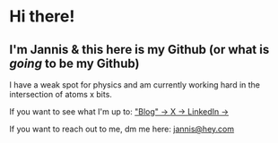 # Hi there!
## I'm Jannis & this here is my Github (or what is _going_ to be my Github)

I have a weak spot for physics and am currently working hard in the intersection of atoms x bits.

If you want to see what I'm up to:
["Blog" -> ](https://world.hey.com/jannis)
[X -> ](https://x.com/home)
[LinkedIn -> ](https://www.linkedin.com/in/jannisdust/)

If you want to reach out to me, dm me here: jannis@hey.com
